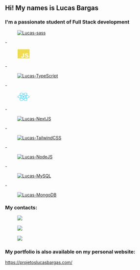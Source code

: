 <h2>Hi! My names is Lucas Bargas</h2>

<h3>I'm a passionate student of Full Stack development</h3>

<div class="dev-tools">  
  <figure>
    <a href="https://github.com/LucasBargas"><img title = "sass" alt="Lucas-sass" height="30" width="31" src="https://camo.githubusercontent.com/c38bf4a44750bd9b576a2259a5074dd277d63f0a412b5b1f31f54e516711ef5b/687474703a2f2f736173732d6c616e672e636f6d2f6173736574732f696d672f7374796c6567756964652f7365616c2d636f6c6f722d61656630333534632e706e67"></a>
  </figure> -
  
   <figure>
    <a href="https://github.com/LucasBargas"><img title = "javascript" alt="Lucas-JavasScript" height="30" width="40" src="https://raw.githubusercontent.com/devicons/devicon/master/icons/javascript/javascript-plain.svg"></a>
  </figure> -
  
  <figure>
    <a href="https://github.com/LucasBargas"><img title = "typescript" alt="Lucas-TypeScript" height="30" width="40" src="https://projetoslucasbargas.vercel.app/_next/static/media/typescript-logo.ba49441d.svg"></a>
  </figure> -
  
  <figure>
    <a href="https://github.com/LucasBargas"><img title = "reactJS" alt="Lucas-ReactJS" height="30" width="40" src="https://raw.githubusercontent.com/devicons/devicon/master/icons/react/react-original.svg"></a>
  </figure> -
  
  <figure>
    <a href="https://github.com/LucasBargas"><img title = "nextJS" alt="Lucas-NextJS" height="30" width="30" src="https://seeklogo.com/images/N/next-js-logo-8FCFF51DD2-seeklogo.com.png"></a>
  </figure> -
  
  <figure>
    <a href="https://github.com/LucasBargas"><img title = "tailwindcss" alt="Lucas-TailwindCSS" height="30" width="30" src="https://upload.wikimedia.org/wikipedia/commons/d/d5/Tailwind_CSS_Logo.svg"></a>
  </figure> -
  
  <figure>
    <a href="https://github.com/LucasBargas"><img title = "nodejs" alt="Lucas-NodeJS" height="30" width="30" src="https://cdn.icon-icons.com/icons2/2415/PNG/512/nodejs_original_logo_icon_146411.png"></a>
  </figure> -
  
  <figure>
    <a href="https://github.com/LucasBargas"><img title = "mysql" alt="Lucas-MySQL" height="30" width="30" src="https://www.freepnglogos.com/uploads/logo-mysql-png/logo-mysql-mysql-logo-png-images-are-download-crazypng-21.png"></a>
  </figure> -
  
  <figure>
    <a href="https://github.com/LucasBargas"><img title = "mongodb" alt="Lucas-MongoDB" height="30" width="30" src="https://www.svgrepo.com/show/331488/mongodb.svg"></a>
  </figure>
</div>


<h3>My contacts:</h3>

<div class="contacts">
  <figure>
    <a target="_blank" href="https://api.whatsapp.com/send?phone=5511984120701"><img src="https://img.shields.io/badge/WhatsApp-25D366?style=for-the-badge&logo=whatsapp&logoColor=white"></a>
  </figure>
  
  <figure>
    <a target="_blank" href="https://linkedin.com/in/lucas-bargas"><img src="https://img.shields.io/badge/LinkedIn-0077B5?style=for-the-badge&logo=linkedin&logoColor=white"></a>
  </figure>
  
  <figure>
    <a target="_blank" href="mailto:lucas.bargasoficial@gmail.com"><img src="https://img.shields.io/badge/Gmail-D14836?style=for-the-badge&logo=gmail&logoColor=white"></a>
  </figure>
</div>


<h3>My portfolio is also available on my personal website:</h3>

<div class="personal-app">
  <a href="https://projetoslucasbargas.com/">https://projetoslucasbargas.com/</a>
</div>
